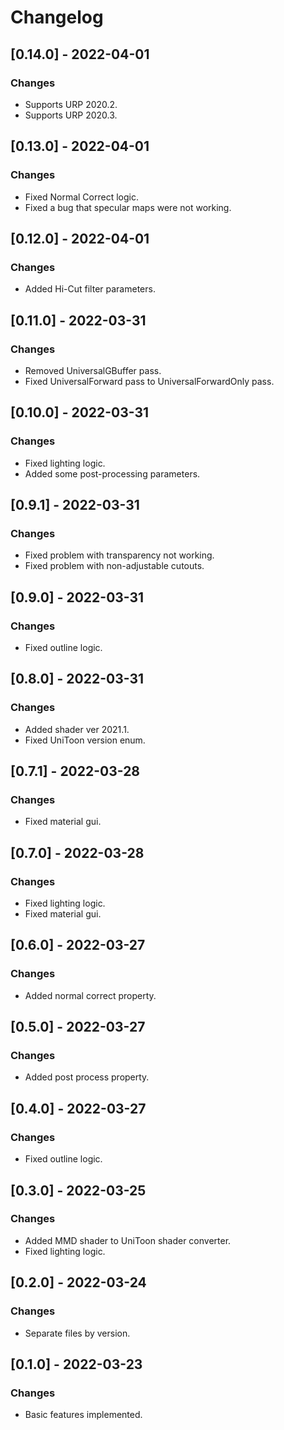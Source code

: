 # Changelog

## [0.14.0] - 2022-04-01
### Changes
- Supports URP 2020.2.
- Supports URP 2020.3.

## [0.13.0] - 2022-04-01
### Changes
- Fixed Normal Correct logic.
- Fixed a bug that specular maps were not working.

## [0.12.0] - 2022-04-01
### Changes
- Added Hi-Cut filter parameters.

## [0.11.0] - 2022-03-31
### Changes
- Removed UniversalGBuffer pass.
- Fixed UniversalForward pass to UniversalForwardOnly pass.

## [0.10.0] - 2022-03-31
### Changes
- Fixed lighting logic.
- Added some post-processing parameters.

## [0.9.1] - 2022-03-31
### Changes
- Fixed problem with transparency not working.
- Fixed problem with non-adjustable cutouts.

## [0.9.0] - 2022-03-31
### Changes
- Fixed outline logic.

## [0.8.0] - 2022-03-31
### Changes
- Added shader ver 2021.1.
- Fixed UniToon version enum.

## [0.7.1] - 2022-03-28
### Changes
- Fixed material gui.

## [0.7.0] - 2022-03-28
### Changes
- Fixed lighting logic.
- Fixed material gui.

## [0.6.0] - 2022-03-27
### Changes
- Added normal correct property.

## [0.5.0] - 2022-03-27
### Changes
- Added post process property.

## [0.4.0] - 2022-03-27
### Changes
- Fixed outline logic.

## [0.3.0] - 2022-03-25
### Changes
- Added MMD shader to UniToon shader converter.
- Fixed lighting logic.

## [0.2.0] - 2022-03-24
### Changes
- Separate files by version.

## [0.1.0] - 2022-03-23
### Changes
- Basic features implemented.